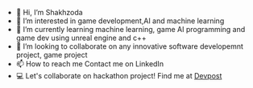 - 👋 Hi, I’m Shakhzoda 
- 👀 I’m interested in game development,AI and machine learning
- 🌱 I’m currently learning machine learning, game AI programming and game dev using unreal engine and c++
- 💞️ I’m looking to collaborate on any innovative software developemnt project, game project
- 📫 How to reach me Contact me on LinkedIn
- 💻 Let's collaborate on hackathon project! Find me at [Devpost](https://devpost.com/ismatullaeva-sh?ref_content=user-portfolio&ref_feature=portfolio&ref_medium=global-nav)

<!---
ismatullaevash/ismatullaevash is a ✨ special ✨ repository because its `README.md` (this file) appears on your GitHub profile.
You can click the Preview link to take a look at your changes.
--->
